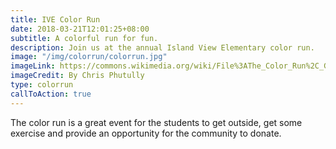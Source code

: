 ```yaml
---
title: IVE Color Run
date: 2018-03-21T12:01:25+08:00
subtitle: A colorful run for fun.
description: Join us at the annual Island View Elementary color run.
image: "/img/colorrun/colorrun.jpg"
imageLink: https://commons.wikimedia.org/wiki/File%3AThe_Color_Run%2C_Grand_Prix_Edition_(Melbourne_2014)_(12869502993).jpg
imageCredit: By Chris Phutully
type: colorrun
callToAction: true
---
```

The color run is a great event for the students to get outside, get some exercise and provide an opportunity for the community to donate.